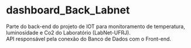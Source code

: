 # dashboard_Back_Labnet
Parte do back-end do projeto de IOT para monitoramento de temperatura, luminosidade e Co2 do Laboratório (LabNet-UFRJ).
<br>
API responsável pela conexão do Banco de Dados com o Front-end.
